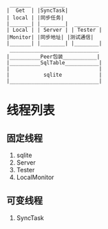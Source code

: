 ```
 _______   ________
|  Get  | |SyncTask|
| local | |同步任务|
|_______| |________|  ________
| Local | | Server | | Tester |
|Monitor| |同步地址| |测试通信|
|_______| |________| |________|
 _____________________________
|__________Peer包装___________|
|__________SqlTable___________|
|                             |
|           sqlite            |
|_____________________________|
```

# 线程列表
## 固定线程
1. sqlite
1. Server
1. Tester
1. LocalMonitor
## 可变线程
1. SyncTask
